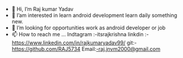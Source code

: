 - 👋 Hi, I’m Raj kumar Yadav
- 👀 I’am interested in learn android development learn daily something new.
- 💞️ I’m looking  for opportunities work as android developer or job
- 📫 How to reach me ...
Indtagram :-itsrajkrishna
linkdin :-https://www.linkedin.com/in/rajkumaryadav99/
git:-https://github.com/RAJ5734
Email:-raj.jnvm2000@gmail.com


<!---
RAJ5734/RAJ5734 is a ✨ special ✨ repository because its `README.md` (this file) appears on your GitHub profile.
You can click the Preview link to take a look at your changes.
--->
